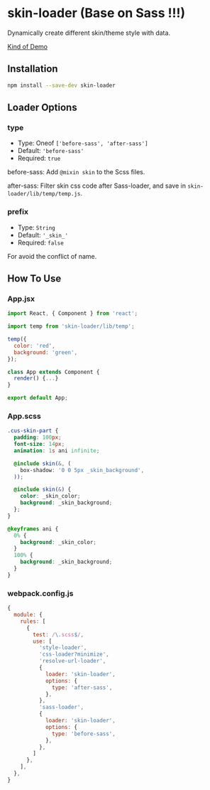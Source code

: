 # skin-loader (Base on Sass !!!)
Dynamically create different skin/theme style with data.

[Kind of Demo](https://codepen.io/xiaoshaung/pen/dJmvPp?editors=0010)

## Installation

```sh
npm install --save-dev skin-loader
```

## Loader Options

### type

* Type: Oneof `['before-sass', 'after-sass']`
* Default: `'before-sass'`
* Required: `true`

before-sass: Add `@mixin skin` to the Scss files.

after-sass: Filter skin css code after Sass-loader, and save in `skin-loader/lib/temp/temp.js`.

### prefix

* Type: `String`
* Default: `'_skin_'`
* Required: `false`

For avoid the conflict of name.

## How To Use

### App.jsx

```jsx
import React, { Component } from 'react';

import temp from 'skin-loader/lib/temp';

temp({
  color: 'red',
  background: 'green',
});

class App extends Component {
  render() {...}
}

export default App;
```

### App.scss

```scss
.cus-skin-part {
  padding: 100px;
  font-size: 14px;
  animation: 1s ani infinite;

  @include skin(&, (
    box-shadow: '0 0 5px _skin_background',
  ));

  @include skin(&) {
    color: _skin_color;
    background: _skin_background;
  };
}

@keyframes ani {
  0% {
    background: _skin_color;
  }
  100% {
    background: _skin_background;
  }
}
```

### webpack.config.js

```js
{
  module: {
    rules: [
      {
        test: /\.scss$/,
        use: [
          'style-loader',
          'css-loader?minimize',
          'resolve-url-loader',
          {
            loader: 'skin-loader',
            options: {
              type: 'after-sass',
            },
          },
          'sass-loader',
          {
            loader: 'skin-loader',
            options: {
              type: 'before-sass',
            },
          },
        ]
      },
    ],
  },
}
```